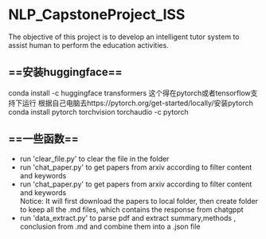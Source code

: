 # NLP_CapstoneProject_ISS
The objective of this project is to develop an intelligent tutor system to assist human to perform the  education activities. 
## ==安装huggingface==
conda install -c huggingface transformers
这个得在pytorch或者tensorflow支持下运行
根据自己电脑去https://pytorch.org/get-started/locally/安装pytorch
conda install pytorch torchvision torchaudio -c pytorch  

## ==一些函数==
- run 'clear_file.py' to clear the file in the folder
- run 'chat_paper.py' to get papers from arxiv according to filter content and keywords
- run 'chat_paper.py' to get papers from arxiv according to filter content and keywords  
Notice: It will first download the papers to local folder, then create folder to keep all the .md files, 
which contains the response from chatgppt
- run 'data_extract.py' to parse pdf and extract summary,methods
, conclusion from .md and combine them into a .json file